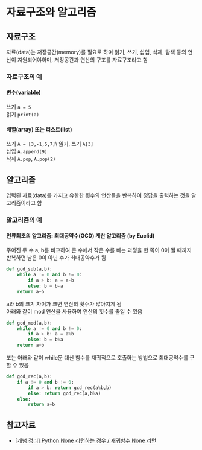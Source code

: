 # 자료구조와 알고리즘
## 자료구조
자료(data)는 저장공간(memory)를 필요로 하며 읽기, 쓰기, 삽입, 삭제, 탐색 등의 연산이 지원되어야하며, 저장공간과 연산의 구조를 자료구조라고 함
### 자료구조의 예
#### 변수(variable)
쓰기 `a = 5`\
읽기 `print(a)` 
#### 배열(array) 또는 리스트(list)
쓰기 `A = [3,-1,5,7]`\ 
읽기, 쓰기 `A[3]`\
삽입 `A.append(9)`\
삭제 `A.pop`, `A.pop(2)`

## 알고리즘
입력된 자료(data)를 가지고 유한한 횟수의 연산들을 반복하여 정답을 출력하는 것을 알고리즘이라고 함

### 알고리즘의 예
#### 인류최초의 알고리즘: 최대공약수(GCD) 계산 알고리즘 (by Euclid)
주어진 두 수 a, b를 비교하여 큰 수에서 작은 수를 빼는 과정을 한 쪽이 0이 될 때까지 반복하면 남은 0이 아닌 수가 최대공약수가 됨

```python
def gcd_sub(a,b): 
    while a != 0 and b != 0:
        if a > b: a = a-b
        else: b = b-a
    return a+b
```

a와 b의 크기 차이가 크면 연산의 횟수가 많아지게 됨\
아래와 같이 mod 연산을 사용하여 연산의 횟수를 줄일 수 있음

```python
def gcd_mod(a,b): 
    while a != 0 and b != 0:
        if a > b: a = a%b
        else: b = b%a
    return a+b
```

또는 아래와 같이 while문 대신 함수를 재귀적으로 호출하는 방법으로 최대공약수를 구할 수 있음
```python
def gcd_rec(a,b):
    if a != 0 and b != 0:
        if a > b: return gcd_rec(a%b,b) 
        else: return gcd_rec(a,b%a)
    else:
        return a+b
```
## 참고자료
- [[개념 정리] Python None 리턴하는 경우 / 재귀함수 None 리턴](https://velog.io/@munang/%EA%B0%9C%EB%85%90-%EC%A0%95%EB%A6%AC-Python-None-%EB%A6%AC%ED%84%B4%ED%95%98%EB%8A%94-%EA%B2%BD%EC%9A%B0-%EC%9E%AC%EA%B7%80%ED%95%A8%EC%88%98-None-%EB%A6%AC%ED%84%B4)